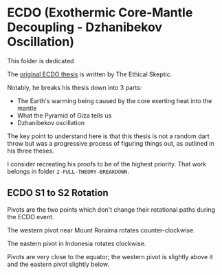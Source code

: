 # ECDO (Exothermic Core-Mantle Decoupling - Dzhanibekov Oscillation)

This folder is dedicated 

The [original ECDO thesis](https://theethicalskeptic.com/2024/05/23/master-exothermic-core-mantle-decoupling-dzhanibekov-oscillation-theory/) is written by The Ethical Skeptic.

Notably, he breaks his thesis down into 3 parts:
- The Earth's warming being caused by the core exerting heat into the mantle
- What the Pyramid of Giza tells us
- Dzhanibekov oscillation

The key point to understand here is that this thesis is not a random dart throw but was a progressive process of figuring things out, as outlined in his three theses.

I consider recreating his proofs to be of the highest priority. That work belongs in folder `2-FULL-THEORY-BREAKDOWN`.

## ECDO S1 to S2 Rotation

Pivots are the two points which don't change their rotational paths during the ECDO event.

The western pivot near Mount Roraima rotates counter-clockwise.

The eastern pivot in Indonesia rotates clockwise.

Pivots are very close to the equator; the western pivot is slightly above it and the eastern pivot slightly below.